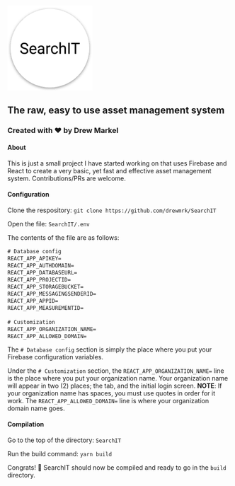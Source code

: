 ![SearchIT](./public/android-chrome-192x192.png)

## The raw, easy to use asset management system

### Created with :heart: by Drew Markel

#### About

This is just a small project I have started working on that uses Firebase and React to create a very basic, yet fast and effective asset management system. Contributions/PRs are welcome.

#### Configuration

Clone the respository: `git clone https://github.com/drewmrk/SearchIT`

Open the file: `SearchIT/.env`

The contents of the file are as follows:

```
# Database config
REACT_APP_APIKEY=
REACT_APP_AUTHDOMAIN=
REACT_APP_DATABASEURL=
REACT_APP_PROJECTID=
REACT_APP_STORAGEBUCKET=
REACT_APP_MESSAGINGSENDERID=
REACT_APP_APPID=
REACT_APP_MEASUREMENTID=

# Customization
REACT_APP_ORGANIZATION_NAME=
REACT_APP_ALLOWED_DOMAIN=
```

The `# Database config` section is simply the place where you put your Firebase configuration variables.

Under the `# Customization` section, the `REACT_APP_ORGANIZATION_NAME=` line is the place where you put your organization name. Your organization name will appear in two (2) places; the tab, and the initial login screen. **NOTE**: If your organization name has spaces, you must use quotes in order for it work. The `REACT_APP_ALLOWED_DOMAIN=` line is where your organization domain name goes.

#### Compilation

Go to the top of the directory: `SearchIT`

Run the build command: `yarn build`

Congrats! :confetti_ball: SearchIT should now be compiled and ready to go in the `build` directory.
